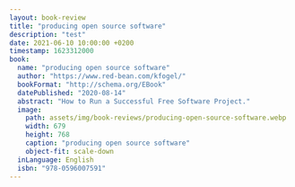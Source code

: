 ```yaml
---
layout: book-review
title: "producing open source software"
description: "test"
date: 2021-06-10 10:00:00 +0200
timestamp: 1623312000
book:
  name: "producing open source software"
  author: "https://www.red-bean.com/kfogel/"
  bookFormat: "http://schema.org/EBook"
  datePublished: "2020-08-14"
  abstract: "How to Run a Successful Free Software Project."
  image:
    path: assets/img/book-reviews/producing-open-source-software.webp
    width: 679
    height: 768
    caption: "producing open source software"
    object-fit: scale-down
  inLanguage: English
  isbn: "978-0596007591"
---
```

